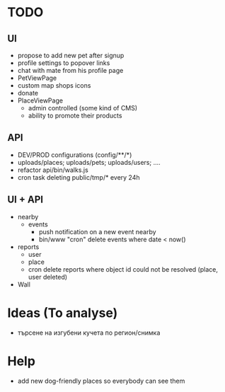 TODO
==================
## UI
- propose to add new pet after signup
- profile settings to popover links
- chat with mate from his profile page
- PetViewPage
- custom map shops icons
- donate
- PlaceViewPage
    - admin controlled (some kind of CMS)
    - ability to promote their products

## API
- DEV/PROD configurations (config/**/*)
- uploads/places; uploads/pets; uploads/users; ....
- refactor api/bin/walks.js
- cron task deleting public/tmp/* every 24h

## UI + API
- nearby
    - events
        - push notification on a new event nearby
        - bin/www "cron" delete events where date < now()
- reports
    - user
    - place
    - cron delete reports where object id could not be resolved (place, user deleted)
- Wall

Ideas (To analyse)
==================
- търсене на изгубени кучета по регион/снимка

Help
==================
- add new dog-friendly places so everybody can see them